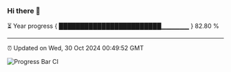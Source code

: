 ### Hi there 👋

⏳ Year progress { ████████████████████████▁▁▁▁▁▁ } 82.80 %

---

⏰ Updated on Wed, 30 Oct 2024 00:49:52 GMT

![Progress Bar CI](https://github.com/Shyam-Makwana/GitHub-Actions-Demo/workflows/Progress%20Bar%20CI/badge.svg)
